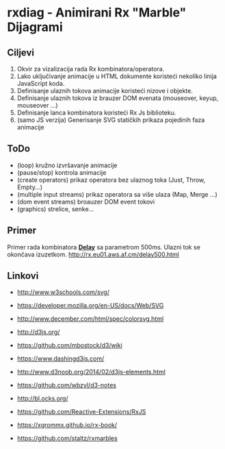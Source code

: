 # rxdiag - Animirani Rx "Marble" Dijagrami


## Ciljevi
 1. Okvir za vizalizacija rada Rx kombinatora/operatora. 
 2. Lako uključivanje animacije u HTML dokumente koristeći nekoliko linija JavaScript koda.
 3. Definisanje ulaznih tokova animacije koristeći nizove i objekte.
 4. Definisanje ulaznih tokova iz brauzer DOM evenata (mouseover, keyup, mouseover ...)
 5. Definisanje lanca kombinatora koristeći Rx Js biblioteku.
 6. (samo JS verzija) Generisanje SVG statičkih prikaza pojedinih faza animacije 

## ToDo
 - (loop) kružno izvršavanje animacije
 - (pause/stop) kontrola animacije
 - (create operators) prikaz operatora bez ulaznog toka (Just, Throw, Empty...)
 - (multiple input streams) prikaz operatora sa više ulaza (Map, Merge ...)
 - (dom event streams) broauzer DOM event tokovi 
 - (graphics) strelice, senke...

## Primer

Primer rada kombinatora [**Delay**](http://reactivex.io/documentation/operators/delay.html) sa parametrom 500ms. Ulazni tok se okončava izuzetkom. http://rx.eu01.aws.af.cm/delay500.html 

## Linkovi
 - http://www.w3schools.com/svg/
 - https://developer.mozilla.org/en-US/docs/Web/SVG
 - http://www.december.com/html/spec/colorsvg.html

 - http://d3js.org/
 - https://github.com/mbostock/d3/wiki
 - https://www.dashingd3js.com/
 - http://www.d3noob.org/2014/02/d3js-elements.html
 - https://github.com/wbzyl/d3-notes
 - http://bl.ocks.org/

 - https://github.com/Reactive-Extensions/RxJS
 - https://xgrommx.github.io/rx-book/
 - https://github.com/staltz/rxmarbles
